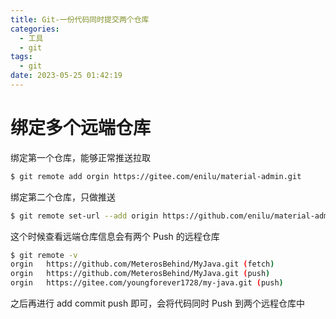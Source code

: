 ```yaml
---
title: Git-一份代码同时提交两个仓库
categories:
  - 工具
  - git
tags:
  - git
date: 2023-05-25 01:42:19
---
```


# 绑定多个远端仓库

绑定第一个仓库，能够正常推送拉取

```bash
$ git remote add orgin https://gitee.com/enilu/material-admin.git
```

绑定第二个仓库，只做推送

```bash
$ git remote set-url --add origin https://github.com/enilu/material-admin.git
```

这个时候查看远端仓库信息会有两个 Push 的远程仓库

```bash
$ git remote -v
orgin   https://github.com/MeterosBehind/MyJava.git (fetch)
orgin   https://github.com/MeterosBehind/MyJava.git (push)
orgin   https://gitee.com/youngforever1728/my-java.git (push)
```

之后再进行 add commit push 即可，会将代码同时 Push 到两个远程仓库中

